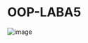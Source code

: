 # OOP-LABA5

![image](https://user-images.githubusercontent.com/105464154/207761360-fa610ae3-9ca4-4169-a862-f31fced529b7.png)
